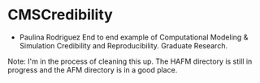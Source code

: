 # CMSCredibility
- Paulina Rodriguez
End to end example of Computational Modeling &amp; Simulation Credibility and Reproducibility. Graduate Research.

Note: I'm in the process of cleaning this up. The HAFM directory is still in progress and the AFM directory is in a good place. 
